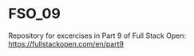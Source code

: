 # FSO_09
Repository for excercises in Part 9 of Full Stack Open: https://fullstackopen.com/en/part9
